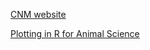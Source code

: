 [CNM website](https://cnm.uoguelph.ca/)


[Plotting in R for Animal Science](https://CNM-University-of-Guelph.github.io/Plotting-in-R-Animal-Science-Book/)

